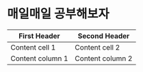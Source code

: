 # 매일매일 공부해보자

First Header | Second Header 
------------ | ------------- 
Content cell 1 | Content cell 2 
Content column 1 | Content column 2
